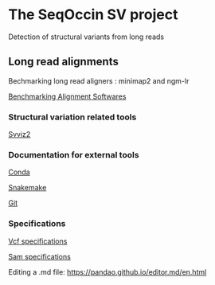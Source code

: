 # The SeqOccin SV project
Detection of structural variants from long reads

## Long read alignments
Bechmarking long read aligners : minimap2 and ngm-lr

[Benchmarking Alignment Softwares](BenchmarkAlign.md)


### Structural variation related tools

[Svviz2](Svviz2.md)

### Documentation for external tools

[Conda](Conda.md)

[Snakemake](Snakemake.md)

[Git](Git.md)

### Specifications

[Vcf specifications](VcfSpecifications.md)

[Sam specifications](https://samtools.github.io/hts-specs/SAMv1.pdf)



Editing a .md file: https://pandao.github.io/editor.md/en.html
